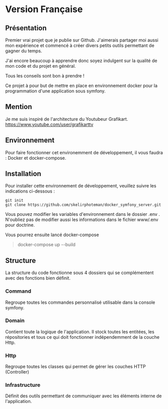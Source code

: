 # Version Française
## Présentation
Premier vrai projet que je publie sur Github. J'aimerais partager moi aussi mon expérience et commencé à créer divers petits outils permettant de gagner du temps. 

J'ai encore beaucoup à apprendre donc soyez indulgent sur la qualité de mon code et du projet en général.

Tous les conseils sont bon à prendre !

Ce projet à pour but de mettre en place en environnement docker pour la programmation d'une application sous symfony.

## Mention
Je me suis inspiré de l'architecture du Youtubeur Grafikart.
https://www.youtube.com/user/grafikarttv

## Environnement

Pour faire fonctionner cet environemment de développement, il vous faudra :
Docker et docker-compose.

## Installation 
Pour installer cette environnement de développement, veuillez suivre les indications ci-dessous :

```
git init
git clone https://github.com/skelirphoteman/docker_symfony_server.git
```

Vous pouvez modifier les variables d'environnement dans le dossier .env .
N'oubliez pas de modifier aussi les informations dans le fichier www/.env pour doctrine.

Vous pourrez ensuite lancé docker-compose

> docker-compose up --build

## Structure
La structure du code fonctionne sous 4 dossiers qui se complémentent avec des fonctions bien définit.

### Command
Regroupe toutes les commandes personnalisé utilisable dans la console symfony.

### Domain
Contient toute la logique de l'application. Il stock toutes les entitées, les répositories et tous ce qui doit fonctionner indépendemment de la couche Http.

### Http
Regroupe toutes les classes qui permet de gérer les couches HTTP (Controller)

### Infrastructure
Définit des outils permettant de communiquer avec les éléments interne de l'application.